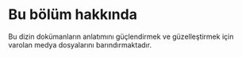 # Bu bölüm hakkında
Bu dizin dokümanların anlatımını güçlendirmek ve güzelleştirmek için varolan medya dosyalarını barındırmaktadır.
